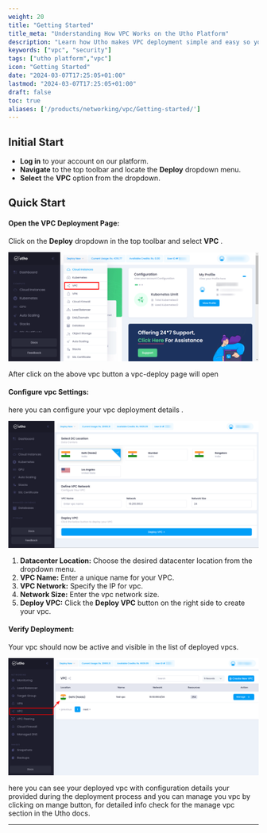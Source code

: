 ```yaml
---
weight: 20
title: "Getting Started"
title_meta: "Understanding How VPC Works on the Utho Platform"
description: "Learn how Utho makes VPC deployment simple and easy so you easily anticipate your cloud infrastructure costs"
keywords: ["vpc", "security"]
tags: ["utho platform","vpc"]
icon: "Getting Started"
date: "2024-03-07T17:25:05+01:00"
lastmod: "2024-03-07T17:25:05+01:00"
draft: false
toc: true
aliases: ['/products/networking/vpc/Getting-started/']
---
```

## Initial Start

* **Log in** to your account on our platform.
* **Navigate** to the top toolbar and locate the **Deploy** dropdown menu.
* **Select** the **VPC** option from the dropdown.

## Quick Start

#### Open the VPC Deployment Page:

Click on the **Deploy** dropdown in the top toolbar and select  **VPC** .

![VPC_Process](image/Utho-vpc.png)

After click on the above vpc button a vpc-deploy page will open

#### Configure vpc Settings:

here you can configure your vpc deployment details .

![1718738624058](image/index/1718738624058.png)


1. **Datacenter Location:** Choose the desired datacenter location from the dropdown menu.
2. **VPC Name:** Enter a unique name for your VPC.
3. **VPC Network:** Specify the IP for vpc.
4. **Network Size:** Enter the vpc network size.
5. **Deploy VPC:** Click the **Deploy VPC** button on the right side to create your vpc.

#### Verify Deployment:

Your vpc should now be active and visible in the list of deployed vpcs.

![1718739126770](image/index/1718739126770.png)

here you can see your deployed vpc with configuration details your provided during the deployment process and you can manage you vpc by clicking on mange button, for detailed info check for the manage vpc section in the Utho docs.


--- 